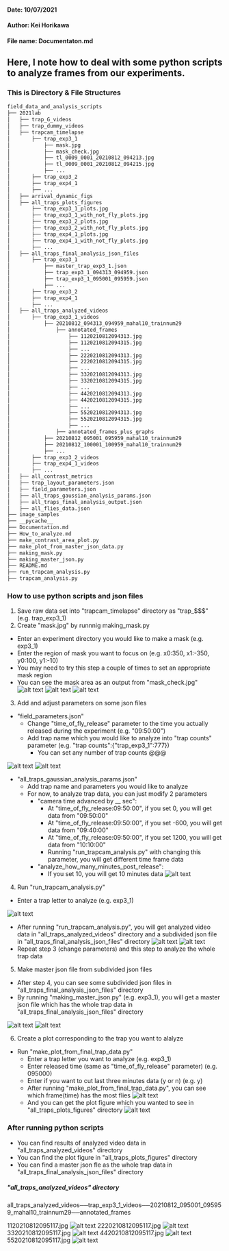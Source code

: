 #### Date: 10/07/2021
#### Author: Kei Horikawa
#### File name: Documentaton.md


Here, I note how to deal with some python scripts to analyze frames from our experiments. 
------

### This is Directory & File Structures

```bash
field_data_and_analysis_scripts
├── 2021lab
│   ├── trap_G_videos
│   ├── trap_dummy_videos
│   ├── trapcam_timelapse
│       ├── trap_exp3_1
│           ├── mask.jpg
│           ├── mask_check.jpg
│           ├── tl_0009_0001_20210812_094213.jpg
│           ├── tl_0009_0001_20210812_094215.jpg
│           ├── ...
│       ├── trap_exp3_2
│       ├── trap_exp4_1
│       ├── ...
│   ├── arrival_dynamic_figs
│   ├── all_traps_plots_figures
│       ├── trap_exp3_1_plots.jpg
│       ├── trap_exp3_1_with_not_fly_plots.jpg
│       ├── trap_exp3_2_plots.jpg
│       ├── trap_exp3_2_with_not_fly_plots.jpg
│       ├── trap_exp4_1_plots.jpg
│       ├── trap_exp4_1_with_not_fly_plots.jpg
│       ├── ...
│   ├── all_traps_final_analysis_json_files
│       ├── trap_exp3_1
│           ├── master_trap_exp3_1.json
│           ├── trap_exp3_1_094313_094959.json
│           ├── trap_exp3_1_095001_095959.json
│           ├── ...
│       ├── trap_exp3_2
│       ├── trap_exp4_1
│       ├── ...
│   ├── all_traps_analyzed_videos
│       ├── trap_exp3_1_videos
│           ├── 20210812_094313_094959_mahal10_trainnum29
│               ├── annotated_frames
│                   ├── 1120210812094313.jpg
│                   ├── 1120210812094315.jpg
│                   ├── ...
│                   ├── 2220210812094313.jpg
│                   ├── 2220210812094315.jpg
│                   ├── ...
│                   ├── 3320210812094313.jpg
│                   ├── 3320210812094315.jpg
│                   ├── ...
│                   ├── 4420210812094313.jpg
│                   ├── 4420210812094315.jpg
│                   ├── ...
│                   ├── 5520210812094313.jpg
│                   ├── 5520210812094315.jpg
│                   ├── ...
│               ├── annotated_frames_plus_graphs
│           ├── 20210812_095001_095959_mahal10_trainnum29
│           ├── 20210812_100001_100959_mahal10_trainnum29
│           ├── ...
│       ├── trap_exp3_2_videos
│       ├── trap_exp4_1_videos
│       ├── ...
│   ├── all_contrast_metrics
│   ├── trap_layout_parameters.json
│   ├── field_parameters.json
│   ├── all_traps_gaussian_analysis_params.json
│   ├── all_traps_final_analysis_output.json
│   ├── all_flies_data.json
├── image_samples
├── __pycache__
├── Documentation.md
├── How_to_analyze.md
├── make_contrast_area_plot.py
├── make_plot_from_master_json_data.py
├── making_mask.py
├── making_master_json.py
├── README.md
├── run_trapcam_analysis.py
├── trapcam_analysis.py
```
### How to use python scripts and json files 
1. Save raw data set into "trapcam_timelapse" directory as "trap_$$$" (e.g. trap_exp3_1) 
2. Create "mask.jpg" by runnnig making_mask.py
  - Enter an experiment directory you would like to make a mask (e.g. exp3_1)
  - Enter the region of mask you want to focus on (e.g. x0:350, x1:-350, y0:100, y1:-10)
  - You may need to try this step a couple of times to set an appropriate mask region
  - You can see the mask area as an output from "mask_check.jpg" 
![alt text](https://raw.githubusercontent.com/symmetricK/fly_research_project/master/image_samples/mask_c.png)
![alt text](https://raw.githubusercontent.com/symmetricK/fly_research_project/master/image_samples/Inkedtl_0009_0272_20210812_095117%5B6761%5D_LI.jpg)
![alt text](https://raw.githubusercontent.com/symmetricK/fly_research_project/master/image_samples/mask_check.png)
3. Add and adjust parameters on some json files
  - "field_parameters.json"
    - Change "time_of_fly_release" parameter to the time you actually released during the experiment (e.g. "09:50:00")
    - Add trap name which you would like to analyze into "trap counts" parameter (e.g. "trap counts":{"trap_exp3_1":777})
      - You can set any number of trap counts @@@
                                                          
![alt text](https://raw.githubusercontent.com/symmetricK/fly_research_project/master/image_samples/release_time.png)
![alt text](https://raw.githubusercontent.com/symmetricK/fly_research_project/master/image_samples/trap_counts.png)

  - "all_traps_gaussian_analysis_params.json"
    - Add trap name and parameters you wouid like to analyze
    - For now, to analyze trap data, you can just modify 2 parameters
      - "camera time advanced by __ sec":
        - At "time_of_fly_release:09:50:00", if you set 0, you will get data from "09:50:00"
        - At "time_of_fly_release:09:50:00", if you set -600, you will get data from "09:40:00"
        - At "time_of_fly_release:09:50:00", if you set 1200, you will get data from "10:10:00"
        - Running "run_trapcam_analysis.py" with changing this parameter, you will get different time frame data 
      - "analyze_how_many_minutes_post_release":
        - If you set 10, you will get 10 minutes data
 ![alt text](https://raw.githubusercontent.com/symmetricK/fly_research_project/master/image_samples/param.png)
 
4. Run "run_trapcam_analysis.py"
  - Enter a trap letter to analyze (e.g. exp3_1)

![alt text](https://raw.githubusercontent.com/symmetricK/fly_research_project/master/image_samples/run_trapcam.png)
  - After running "run_trapcam_analysis.py", you will get analyzed video data in "all_traps_analyzed_videos" directory and a subdivided json file in "all_traps_final_analysis_json_files" directory
![alt text](https://raw.githubusercontent.com/symmetricK/fly_research_project/master/image_samples/before_master.png)
![alt text](https://raw.githubusercontent.com/symmetricK/fly_research_project/master/image_samples/vid.png)
  - Repeat step 3 (change parameters) and this step to analyze the whole trap data
5. Make master json file from subdivided json files
  - After step 4, you can see some subdivided json files in "all_traps_final_analysis_json_files" directory
  - By running "making_master_json.py" (e.g. exp3_1), you will get a master json file which has the whole trap data in "all_traps_final_analysis_json_files" directory

![alt text](https://raw.githubusercontent.com/symmetricK/fly_research_project/master/image_samples/running_master.png)
![alt text](https://raw.githubusercontent.com/symmetricK/fly_research_project/master/image_samples/after_master.png)

6. Create a plot corresponding to the trap you want to alalyze
  - Run "make_plot_from_final_trap_data.py"
    - Enter a trap letter you want to analyze (e.g. exp3_1)
    - Enter released time (same as "time_of_fly_release" parameter) (e.g. 095000)
    - Enter if you want to cut last three minutes data (y or n) (e.g. y)
    - After running "make_plot_from_final_trap_data.py", you can see which frame(time) has the most flies 
![alt text](https://raw.githubusercontent.com/symmetricK/fly_research_project/master/image_samples/after_running_make_a_plot.png)
    - And you can get the plot figure which you wanted to see in "all_traps_plots_figures" directory
![alt text](https://raw.githubusercontent.com/symmetricK/fly_research_project/master/image_samples/plot_sample.png)

### After running python scripts 
- You can find results of analyzed video data in "all_traps_analyzed_videos" directory
- You can find the plot figure in "all_traps_plots_figures" directory
- You can find a master json fle as the whole trap data in "all_traps_final_analysis_json_files" directory
##### "all_traps_analyzed_videos" directory
all_traps_analyzed_videos──trap_exp3_1_videos──20210812_095001_095959_mahal10_trainnum29──annotated_frames

1120210812095117.jpg
![alt text](https://raw.githubusercontent.com/symmetricK/fly_research_project/master/image_samples/all_detection.png)
2220210812095117.jpg
![alt text](https://raw.githubusercontent.com/symmetricK/fly_research_project/master/image_samples/bw_detection.png)
3320210812095117.jpg
![alt text](https://raw.githubusercontent.com/symmetricK/fly_research_project/master/image_samples/oi_detection.png)
4420210812095117.jpg
![alt text](https://raw.githubusercontent.com/symmetricK/fly_research_project/master/image_samples/original1.png)
5520210812095117.jpg
![alt text](https://raw.githubusercontent.com/symmetricK/fly_research_project/master/image_samples/4figs.png)

